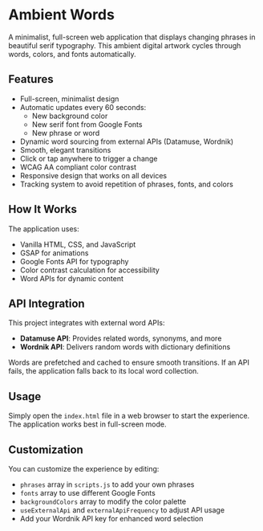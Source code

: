 # Ambient Words

A minimalist, full-screen web application that displays changing phrases in beautiful serif typography. This ambient digital artwork cycles through words, colors, and fonts automatically.

## Features

- Full-screen, minimalist design
- Automatic updates every 60 seconds:
  - New background color
  - New serif font from Google Fonts
  - New phrase or word
- Dynamic word sourcing from external APIs (Datamuse, Wordnik)
- Smooth, elegant transitions
- Click or tap anywhere to trigger a change
- WCAG AA compliant color contrast
- Responsive design that works on all devices
- Tracking system to avoid repetition of phrases, fonts, and colors

## How It Works

The application uses:
- Vanilla HTML, CSS, and JavaScript
- GSAP for animations
- Google Fonts API for typography
- Color contrast calculation for accessibility
- Word APIs for dynamic content

## API Integration

This project integrates with external word APIs:

- **Datamuse API**: Provides related words, synonyms, and more
- **Wordnik API**: Delivers random words with dictionary definitions

Words are prefetched and cached to ensure smooth transitions. If an API fails, the application falls back to its local word collection.

## Usage

Simply open the `index.html` file in a web browser to start the experience. The application works best in full-screen mode.

## Customization

You can customize the experience by editing:
- `phrases` array in `scripts.js` to add your own phrases
- `fonts` array to use different Google Fonts
- `backgroundColors` array to modify the color palette
- `useExternalApi` and `externalApiFrequency` to adjust API usage
- Add your Wordnik API key for enhanced word selection 